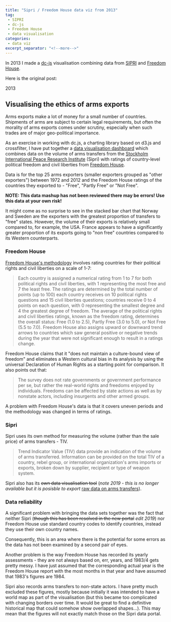 ```yaml
---
title: "Sipri / Freedom House data viz from 2013"
tag:
 - SIPRI
 - dc-js
 - Freedom House
 - data visualisation
categories:
 - data viz
excerpt_separator: "<!--more-->"
---
```

In 2013 I made a [dc-js](http://dc-js.github.io/dc.js/) visualisation combining data from [SIPRI](https://www.sipri.org/) and [Freedom House](https://freedomhouse.org). 

Here is the original post:
<!--more-->

2013
## Visualising the ethics of arms exports

Arms exports make a lot of money for a small number of countries. Shipments of arms are subject to certain legal requirements, but often the morality of arms exports comes under scrutiny, especially when such trades are of major geo-political importance.

As an exercise in working with dc.js, a charting library based on d3.js and crossfilter, I have put together a [data visualisation dashboard](http://textplusdata.se/dataviz-arms-transfers-and-political-freedom/?lang=en) which combines data on the volume of arms transfers from the [Stockholm International Peace Research Institute](https://www.sipri.org/research/armament-and-disarmament/arms-transfers-and-military-spending/international-arms-transfers) (Sipri) with ratings of country-level political freedom and civil liberties from [Freedom House](https://freedomhouse.org/report-types/freedom-world).

Data is for the top 25 arms exporters (smaller exporters grouped as "other exporters") between 1972 and 2012 and the Freedom House ratings of the countries they exported to - "Free", "Partly Free" or "Not Free".

**NOTE: This data mashup has not been reviewed there may be errors! Use this data at your own risk!**

It might come as no surprise to see in the stacked bar chart that Norway and Sweden are the exporters with the greatest proportion of transfers to "free" states. However, the volume of their exports is relatively small compared to, for example, the USA. France appears to have a significantly greater proportion of its exports going to "non free" countries compared to its Western counterparts.

### Freedom House

[Freedom House's methodology](https://freedomhouse.org/report/freedom-world-2013/methodology) involves rating countries for their political rights and civil liberties on a scale of 1-7:

> Each country is assigned a numerical rating from 1 to 7 for both political rights and civil liberties, with 1 representing the most free and 7 the least free. The ratings are determined by the total number of points (up to 100) each country receives on 10 political rights questions and 15 civil liberties questions; countries receive 0 to 4 points on each question, with 0 representing the smallest degree and 4 the greatest degree of freedom. The average of the political rights and civil liberties ratings, known as the freedom rating, determines the overall status:  Free (1.0 to 2.5), Partly Free (3.0 to 5.0), or Not Free (5.5 to 7.0). Freedom House also assigns upward or downward trend arrows to countries which saw general positive or negative trends during the year that were not significant enough to result in a ratings change.

Freedom House claims that it "does not maintain a culture-bound view of freedom" and eliminates a Western cultural bias in its analysis by using the universal Declaration of Human Rights as a starting point for comparison. It also points out that:

> The survey does not rate governments or government performance per se, but rather the real-world rights and freedoms enjoyed by individuals. Freedoms can be affected by state actions as well as by nonstate actors, including insurgents and other armed groups.

A problem with Freedom House's data is that it covers uneven periods and the methodology was changed in terms of ratings.

### Sipri

Sipri uses its own method for measuring the volume (rather than the sale price) of arms transfers - TIV.

> Trend Indicator Value (TIV) data provide an indication of the volume of arms transferred. Information can be provided on the total TIV of a country, rebel group, or international organization's arms imports or exports, broken down by supplier, recipient or type of weapon system.

Sipri also has its ~~own data visualisation tool~~ (*note 2019 - this is no longer available but it is posisble to export* [raw data on arms transfers](https://www.sipri.org/databases/armstransfers)).

### Data reliability

A significant problem with bringing the data sets together was the fact that neither Sipri (~~though this has been resolved in the new portal~~ *edit 2019*) nor Freedom House use standard country codes to identify countries, instead they use their own country names.

Consequently, this is an area where there is the potential for some errors as the data has not been examined by a second pair of eyes.

Another problem is the way Freedom House has recorded its yearly assessments - they are not always based on, err, years, and 1983/4 gets pretty messy. I have just assumed that the corresponding actual year is the Freedom House report with the most months in that year and have assumed that 1983's figures are 1984.

Sipri also records arms transfers to non-state actors. I have pretty much excluded these figures, mostly because initially it was intended to have a world map as part of the visualisation (but this became too complicated with changing borders over time. It would be great to find a definitive historical map that could somehow show overlapped shapes...). This may mean that the figures will not exactly match those on the Sipri data portal.

